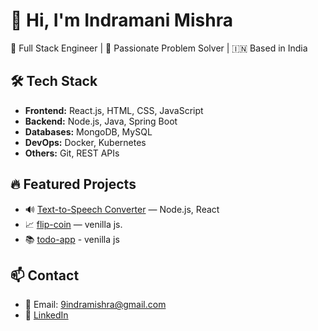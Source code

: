 # 👋 Hi, I'm Indramani Mishra
🚀 Full Stack Engineer | 🧠 Passionate Problem Solver | 🇮🇳 Based in India

## 🛠️ Tech Stack
- **Frontend:** React.js, HTML, CSS, JavaScript
- **Backend:** Node.js, Java, Spring Boot
- **Databases:** MongoDB, MySQL
- **DevOps:** Docker, Kubernetes
- **Others:** Git, REST APIs

## 🔥 Featured Projects
- 🔊 [Text-to-Speech Converter](https://github.com/indramishra/text-to-speech-app) — Node.js, React
- 📈 [flip-coin](https://github.com/indramishra/flip-coin) — venilla js.
- 📚 [todo-app](https://github.com/indramishra/todo-app) - venilla js

## 📫 Contact
- 📧 Email: 9indramishra@gmail.com
- 🧳 [LinkedIn](https://www.linkedin.com/in/indramani-mishra-555115109/)
